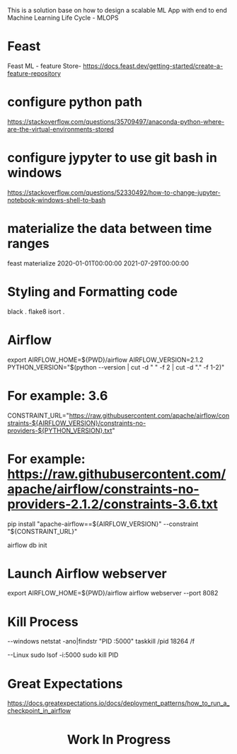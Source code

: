 This is a solution base on how to design a scalable ML App with end to end Machine Learning Life Cycle - MLOPS

# Feast 
Feast ML - feature Store- https://docs.feast.dev/getting-started/create-a-feature-repository

# configure python path 
https://stackoverflow.com/questions/35709497/anaconda-python-where-are-the-virtual-environments-stored

# configure jypyter to use git bash in windows 
https://stackoverflow.com/questions/52330492/how-to-change-jupyter-notebook-windows-shell-to-bash

# materialize the data between time ranges
feast materialize 2020-01-01T00:00:00 2021-07-29T00:00:00

# Styling and Formatting code
black .
flake8
isort .

# Airflow
export AIRFLOW_HOME=${PWD}/airflow
AIRFLOW_VERSION=2.1.2
PYTHON_VERSION="$(python --version | cut -d " " -f 2 | cut -d "." -f 1-2)"
# For example: 3.6
CONSTRAINT_URL="https://raw.githubusercontent.com/apache/airflow/constraints-${AIRFLOW_VERSION}/constraints-no-providers-${PYTHON_VERSION}.txt"
# For example: https://raw.githubusercontent.com/apache/airflow/constraints-no-providers-2.1.2/constraints-3.6.txt
pip install "apache-airflow==${AIRFLOW_VERSION}" --constraint "${CONSTRAINT_URL}"

airflow db init

# Launch Airflow webserver
export AIRFLOW_HOME=${PWD}/airflow
airflow webserver --port 8082

# Kill Process

--windows
netstat -ano|findstr "PID :5000"
taskkill /pid 18264 /f

--Linux
sudo lsof -i:5000
sudo kill PID

# Great Expectations
https://docs.greatexpectations.io/docs/deployment_patterns/how_to_run_a_checkpoint_in_airflow


<div align="center">
<h1>Work In Progress</h1>
</div>

